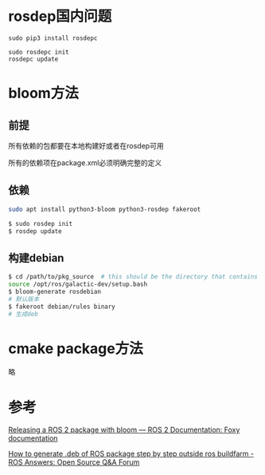 # rosdep国内问题

```text
sudo pip3 install rosdepc

sudo rosdepc init
rosdepc update

```

# bloom方法

## 前提

所有依赖的包都要在本地构建好或者在rosdep可用

所有的依赖项在package.xml必须明确完整的定义

## 依赖

```bash
sudo apt install python3-bloom python3-rosdep fakeroot

$ sudo rosdep init
$ rosdep update

```

## 构建debian

```bash
$ cd /path/to/pkg_source  # this should be the directory that contains the package.xml
source /opt/ros/galactic-dev/setup.bash
$ bloom-generate rosdebian
# 默认版本
$ fakeroot debian/rules binary
# 生成deb
```

# cmake package方法

略

# 参考

[Releasing a ROS 2 package with bloom — ROS 2 Documentation: Foxy  documentation](https://docs.ros.org/en/foxy/How-To-Guides/Releasing-a-ROS-2-package-with-bloom.html)

[How to generate .deb of ROS package step by step outside ros buildfarm - ROS Answers: Open Source Q&A Forum](https://answers.ros.org/question/241663/how-to-generate-deb-of-ros-package-step-by-step-outside-ros-buildfarm/)
